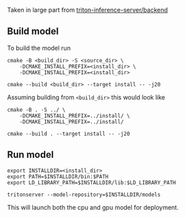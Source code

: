 
Taken in large part from [triton-inference-server/backend](https://github.com/triton-inference-server/backend/tree/main)

## Build model

To build the model run

```
cmake -B <build_dir> -S <source_dir> \
    -DCMAKE_INSTALL_PREFIX=<install_dir> \
    -DCMAKE_INSTALL_PREFIX=<install_dir>

cmake --build <build_dir> --target install -- -j20
```
Assuming building from `<build_dir>` this would look like

```
cmake -B . -S ../ \
    -DCMAKE_INSTALL_PREFIX=../install/ \
    -DCMAKE_INSTALL_PREFIX=../install/

cmake --build . --target install -- -j20
````

## Run model

```
export INSTALLDIR=<install_dir>
export PATH=$INSTALLDIR/bin:$PATH
export LD_LIBRARY_PATH=$INSTALLDIR/lib:$LD_LIBRARY_PATH

tritonserver --model-repository=$INSTALLDIR/models
```

This will launch both the cpu and gpu model for deployment. 